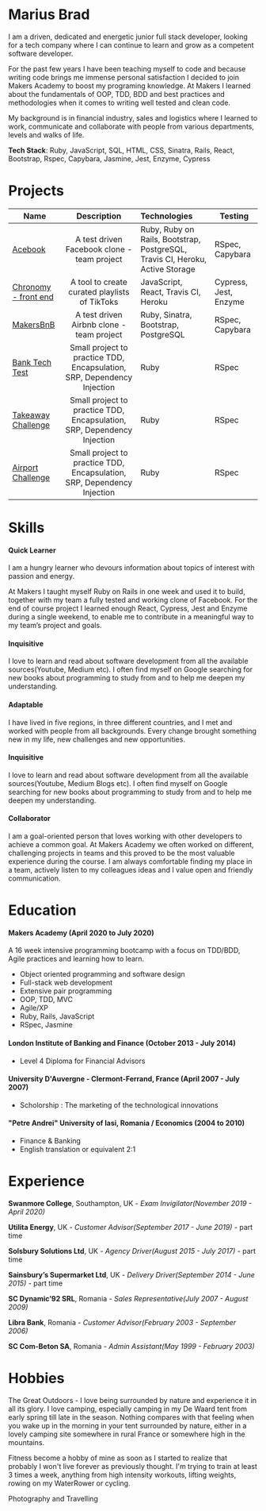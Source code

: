 # Marius Brad

I am a driven, dedicated and energetic junior full stack developer, looking for a tech company where I can continue to learn and grow as a competent software developer. 

For the past few years I have been teaching myself to code and because writing code brings me immense personal satisfaction I decided to join Makers Academy to boost my programing knowledge. At Makers I learned about the fundamentals of OOP, TDD, BDD and best practices and methodologies when it comes to writing well tested and clean code. 

My background is in financial industry, sales and logistics where I learned to work, communicate and collaborate with people from various departments, levels and walks of life.

**Tech Stack**: Ruby, JavaScript, SQL, HTML, CSS,  Sinatra, Rails, React, Bootstrap, Rspec, Capybara, Jasmine, Jest, Enzyme, Cypress


# Projects


| Name                       | Description                                                                   | Technologies                     |  Testing                           |
| -------------------------- |:-----------------------------------------------------------------------------:|:-------------------|-------------------|
| [Acebook](https://github.com/mbrad26/acebook-HoneyBunnies)      | A test driven Facebook clone - team project                | Ruby, Ruby on Rails, Bootstrap, PostgreSQL, Travis CI, Heroku, Active Storage           | RSpec, Capybara      |
[Chronomy - front end](https://github.com/mbrad26/final-project-front-end)            | A tool to create curated playlists of TikToks  | JavaScript, React, Travis CI, Heroku        | Cypress, Jest, Enzyme       | 
| [MakersBnB](https://github.com/mbrad26/makersBnB)       | A test driven Airbnb clone - team project                                         | Ruby, Sinatra, Bootstrap, PostgreSQL           | RSpec, Capybara                    |
| [Bank Tech Test](https://github.com/mbrad26/bank-tech-test)            | Small project to practice TDD, Encapsulation, SRP, Dependency Injection  | Ruby         | RSpec       |   
| [Takeaway Challenge](https://github.com/mbrad26/takeaway-challenge)            | Small project to practice TDD, Encapsulation, SRP, Dependency Injection  | Ruby         | RSpec       | 
[Airport Challenge](https://github.com/mbrad26/airport_challenge_2)            | Small project to practice TDD, Encapsulation, SRP, Dependency Injection  | Ruby         | RSpec       | 


# Skills

#### Quick Learner
I am a hungry learner who devours information about topics of interest with passion and energy.

At Makers I taught myself Ruby on Rails in one week and used it to build, together with my team a fully tested and working clone of Facebook. 
For the end of course project I learned enough React, Cypress, Jest and Enzyme during a single weekend, to enable me to contribute in a meaningful way to my team’s project and goals. 

#### Inquisitive 
I love to learn and read about software development from all the available sources(Youtube, Medium etc). I often find myself on Google searching for new books about programming  to study from and to help me deepen my understanding.

#### Adaptable 
I have lived in five regions, in three different countries, and I met and worked with people from all backgrounds. Every change brought something new in my life, new challenges and new opportunities.

#### Inquisitive 
I love to learn and read about software development from all the available sources(Youtube, Medium Blogs etc). I often find myself on Google searching for new books about programming  to study from and to help me deepen my understanding.

#### Collaborator 

I am a goal-oriented person that loves working with other developers to achieve a common goal.
At Makers Academy we often worked on different, challenging projects in teams and this proved to be the most valuable experience during the course. I am always comfortable finding my place in a team, actively listen to my colleagues ideas and I value open and friendly communication.


# Education

#### Makers Academy (April 2020 to July 2020)

A 16 week intensive programming bootcamp with a focus on TDD/BDD, Agile practices and learning how to learn.
- Object oriented programming and software design
- Full-stack web development
- Extensive pair programming
- OOP, TDD, MVC
- Agile/XP
- Ruby, Rails, JavaScript
- RSpec, Jasmine


#### London Institute of Banking and Finance (October 2013 - July 2014)
- Level 4 Diploma for Financial Advisors 


#### University D'Auvergne - Clermont-Ferrand, France (April 2007 - July 2007)
- Scholorship : The marketing of the technological innovations


#### "Petre Andrei" University of Iasi, Romania / Economics (2004 to 2010)

- Finance & Banking
- English translation or equivalent 2:1


# Experience

**Swanmore College**, Southampton, UK - *Exam Invigilator(November 2019 - April 2020)*

**Utilita Energy**, UK - *Customer Advisor(September 2017 - June 2019)* - part time

**Solsbury Solutions Ltd**, UK - *Agency Driver(August 2015 - July 2017)* - part time

**Sainsbury’s Supermarket Ltd**, UK - *Delivery Driver(September 2014 - June 2015)* - part time

**SC Dynamic’92 SRL**,  Romania - *Sales Representative(July 2007 - August 2009)*

**Libra Bank**,  Romania - *Customer Advisor(February 2003 - September 2006)*

**SC Com-Beton SA**,  Romania - *Admin Assistant(May 1999 - February 2003)*


# Hobbies

The Great Outdoors - I love being surrounded by nature and experience it in all its glory. I love camping, especially camping in my De Waard tent from early spring till late in the season. Nothing compares with that feeling when you wake up in the morning in your tent surrounded by nature, either in a lovely camping site somewhere in rural France or somewhere high in the mountains.

Fitness become a hobby of mine as soon as I started to realize that probably I won't live forever as previously thought. I'm trying to train at least 3 times a week, anything from high intensity workouts, lifting weights, rowing on my WaterRower or cycling. 

Photography and Travelling

